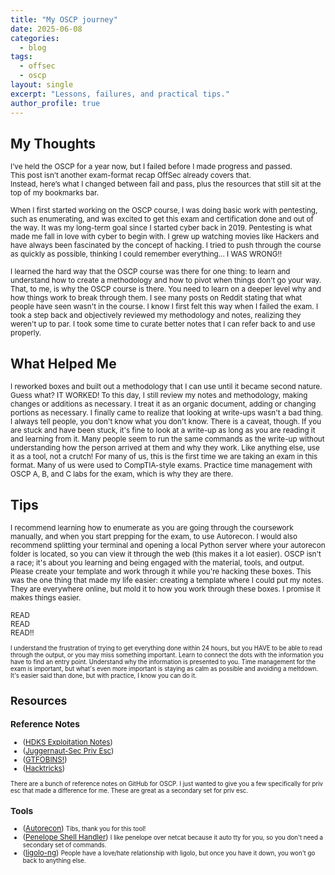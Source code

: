 ```yaml
---
title: "My OSCP journey"
date: 2025-06-08                  
categories:
  - blog                          
tags:
  - offsec
  - oscp
layout: single
excerpt: "Lessons, failures, and practical tips."
author_profile: true
---
```



## My Thoughts
<small>I’ve held the OSCP for a year now, but I failed before I made progress and passed.  
This post isn’t another exam-format recap OffSec already covers that.  
Instead, here’s  what I changed between fail and pass, plus the resources that still sit at the top of my bookmarks bar.</small>  

<small>When I first started working on the OSCP course, I was doing basic work with pentesting, such as enumerating, and was excited to get this exam and certification done and out of the way. It was my long-term goal since I started cyber back in 2019. Pentesting is what made me fall in love with cyber to begin with. I grew up watching movies like Hackers and have always been fascinated by the concept of hacking. I tried to push through the course as quickly as possible, thinking I could remember everything... I WAS WRONG!!</small>

<small>I learned the hard way that the OSCP course was there for one thing: to learn and understand how to create a methodology and how to pivot when things don't go your way. That, to me, is why the OSCP course is there. You need to learn on a deeper level why and how things work to break through them. I see many posts on Reddit stating that what people have seen wasn't in the course. I know I first felt this way when I failed the exam. I took a step back and objectively reviewed my methodology and notes, realizing they weren't up to par. I took some time to curate better notes that I can refer back to and use properly.</small>

## What Helped Me

<small>I reworked boxes and built out a methodology that I can use until it became second nature. Guess what? IT WORKED! To this day, I still review my notes and methodology, making changes or additions as necessary. I treat it as an organic document, adding or changing portions as necessary. I finally came to realize that looking at write-ups wasn't a bad thing. I always tell people, you don't know what you don't know. There is a caveat, though. If you are stuck and have been stuck, it's fine to look at a write-up as long as you are reading it and learning from it. Many people seem to run the same commands as the write-up without understanding how the person arrived at them and why they work. Like anything else, use it as a tool, not a crutch! For many of us, this is the first time we are taking an exam in this format. Many of us were used to CompTIA-style exams. Practice time management with OSCP A, B, and C labs for the exam, which is why they are there. </small>

## Tips
<small> I recommend learning how to enumerate as you are going through the coursework manually, and when you start prepping for the exam, to use Autorecon. I would also recommend splitting your terminal and opening a local Python server where your autorecon folder is located, so you can view it through the web (this makes it a lot easier). OSCP isn't a race; it's about you learning and being engaged with the material, tools, and output. Please create your template and work through it while you're hacking these boxes. This was the one thing that made my life easier: creating a template where I could put my notes. They are everywhere online, but mold it to how you work through these boxes. I promise it makes things easier.

READ  
READ    
READ!! 

<small>I understand the frustration of trying to get everything done within 24 hours, but you HAVE to be able to read through the output, or you may miss something important. Learn to connect the dots with the information you have to find an entry point. Understand why the information is presented to you. Time management for the exam is important, but what's even more important is staying as calm as possible and avoiding a meltdown. It's easier said than done, but with practice, I know you can do it.</small> 

## Resources

### Reference Notes
- ([HDKS Exploitation Notes](https://exploit-notes.hdks.org/))
- ([Juggernaut-Sec Priv Esc](https://juggernaut-sec.com/))
- ([GTFOBINS!](https://gtfobins.github.io))
- ([Hacktricks](https://book.hacktricks.wiki/en/index.html))

<small>There are a bunch of reference notes on GitHub for OSCP. I just wanted to give you a few specifically for priv esc that made a difference for me. These are great as a secondary set for priv esc.</small>

### Tools
- ([Autorecon](https://github.com/Tib3rius/AutoRecon))
<small> Tibs, thank you for this tool!</small>  
- ([Penelope Shell Handler](https://github.com/brightio/penelope))
<small>I like penelope over netcat because it auto tty for you, so you don't need a secondary set of commands.</small>  
- ([ligolo-ng](https://github.com/nicocha30/ligolo-ng))
<small> People have a love/hate relationship with ligolo, but once you have it down, you won't go back to anything else. </small>  





